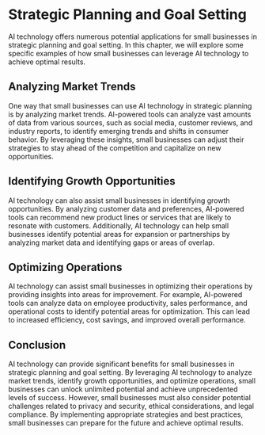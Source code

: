 Strategic Planning and Goal Setting
===============================================================================================

AI technology offers numerous potential applications for small businesses in strategic planning and goal setting. In this chapter, we will explore some specific examples of how small businesses can leverage AI technology to achieve optimal results.

Analyzing Market Trends
-----------------------

One way that small businesses can use AI technology in strategic planning is by analyzing market trends. AI-powered tools can analyze vast amounts of data from various sources, such as social media, customer reviews, and industry reports, to identify emerging trends and shifts in consumer behavior. By leveraging these insights, small businesses can adjust their strategies to stay ahead of the competition and capitalize on new opportunities.

Identifying Growth Opportunities
--------------------------------

AI technology can also assist small businesses in identifying growth opportunities. By analyzing customer data and preferences, AI-powered tools can recommend new product lines or services that are likely to resonate with customers. Additionally, AI technology can help small businesses identify potential areas for expansion or partnerships by analyzing market data and identifying gaps or areas of overlap.

Optimizing Operations
---------------------

AI technology can assist small businesses in optimizing their operations by providing insights into areas for improvement. For example, AI-powered tools can analyze data on employee productivity, sales performance, and operational costs to identify potential areas for optimization. This can lead to increased efficiency, cost savings, and improved overall performance.

Conclusion
----------

AI technology can provide significant benefits for small businesses in strategic planning and goal setting. By leveraging AI technology to analyze market trends, identify growth opportunities, and optimize operations, small businesses can unlock unlimited potential and achieve unprecedented levels of success. However, small businesses must also consider potential challenges related to privacy and security, ethical considerations, and legal compliance. By implementing appropriate strategies and best practices, small businesses can prepare for the future and achieve optimal results.
